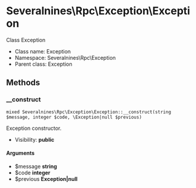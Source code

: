 Severalnines\Rpc\Exception\Exception
===============

Class Exception




* Class name: Exception
* Namespace: Severalnines\Rpc\Exception
* Parent class: Exception







Methods
-------


### __construct

    mixed Severalnines\Rpc\Exception\Exception::__construct(string $message, integer $code, \Exception|null $previous)

Exception constructor.



* Visibility: **public**


#### Arguments
* $message **string**
* $code **integer**
* $previous **Exception|null**


